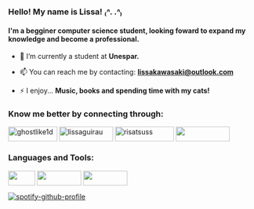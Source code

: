 ### Hello! My name is Lissa! ₍ᐢ. .ᐢ₎
#### I'm a begginer computer science student, looking foward to expand my knowledge and become a professional.

- 🔭 I’m currently a student at **Unespar.**

- 📫 You can reach me by contacting: **lissakawasaki@outlook.com**

- ⚡ I enjoy... **Music, books and spending time with my cats!**

<h3 align="left">Know me better by connecting through: </h3>
<p align="left">
<a href="https://twitter.com/ghostlike1d" target="blank"><img align="center" src="https://img.shields.io/badge/Twitter-1DA1F2?style=for-the-badge&logo=twitter&logoColor=white" alt="ghostlike1d" height="30" width="100" /></a> 
<a href="https://instagram.com/lissaguirau" target="blank"><img align="center" src="https://img.shields.io/badge/Instagram-E4405F?style=for-the-badge&logo=instagram&logoColor=white)" alt="lissaguirau" height="30" width="110" /></a> <a href="https://br.pinterest.com/risatsuss/" target="blank"><img align="center" src="https://img.shields.io/badge/Pinterest-%23E60023.svg?&style=for-the-badge&logo=Pinterest&logoColor=white" alt="risatsuss" height="30" width="120" /></a>  <a href="https://www.last.fm/pt/user/risatsu" target="blank"><img align="center" src="https://img.shields.io/badge/last.fm-D51007?style=for-the-badge&logo=last.fm&logoColor=white" height="30" width="110" /></a>
</p>

<h3 align="left">Languages and Tools:</h3>
<p align="left">
<a target="blank"><img align="center" src="https://img.shields.io/badge/C-00599C?style=for-the-badge&logo=c&logoColor=white" height="30" width="55" /></a> <a target="blank"><img align="center" src="https://img.shields.io/badge/Python-14354C?style=for-the-badge&logo=python&logoColor=white"  height="30" width="90" /></a>  <a target="blank"><img align="center" src="https://img.shields.io/badge/Elixir-4B275F?style=for-the-badge&logo=elixir&logoColor=white" height="30" width="90" /></a>
</p>

  
[![spotify-github-profile](https://spotify-github-profile.vercel.app/api/view?uid=lissakawa&cover_image=true&theme=natemoo-re&show_offline=false&background_color=121212&interchange=false&bar_color=53b14f&bar_color_cover=true)](https://spotify-github-profile.vercel.app/api/view?uid=lissakawa&redirect=true)
